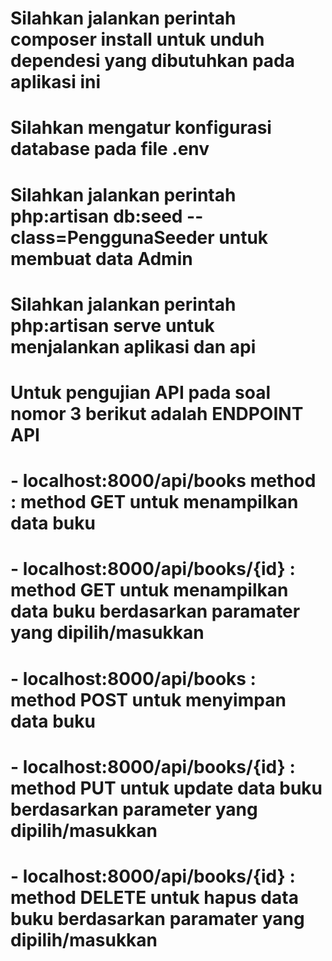 # Silahkan jalankan perintah composer install untuk unduh dependesi yang dibutuhkan pada aplikasi ini
# Silahkan mengatur konfigurasi database pada file .env
# Silahkan jalankan perintah php:artisan db:seed --class=PenggunaSeeder untuk membuat data Admin
# Silahkan jalankan perintah php:artisan serve untuk menjalankan aplikasi dan api
# Untuk pengujian API pada soal nomor 3 berikut adalah ENDPOINT API
# - localhost:8000/api/books method : method GET untuk menampilkan data buku
# - localhost:8000/api/books/{id} : method GET untuk menampilkan data buku berdasarkan paramater yang dipilih/masukkan
# - localhost:8000/api/books : method POST untuk menyimpan data buku
# - localhost:8000/api/books/{id} : method PUT untuk update data buku berdasarkan parameter yang dipilih/masukkan
# - localhost:8000/api/books/{id} : method DELETE untuk hapus data buku berdasarkan paramater yang dipilih/masukkan
